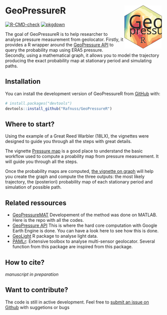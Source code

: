 
<!-- README.md is generated from README.Rmd. Please edit that file -->

# GeoPressureR <img src="man/figures/logo.svg" align="right" height="139" />

<!-- badges: start -->
[![R-CMD-check](https://github.com/Rafnuss/GeoPressureR/workflows/R-CMD-check/badge.svg)](https://github.com/Rafnuss/GeoPressureR/actions)
[![pkgdown](https://github.com/Rafnuss/GeoPressureR/actions/workflows/pkgdown.yaml/badge.svg)](https://github.com/Rafnuss/GeoPressureR/actions/workflows/pkgdown.yaml)
<!-- badges: end -->

The goal of GeoPressureR is to help researcher to analyse pressure
measurement from geolocator. Firstly, it provides a R wrapper around the
[GeoPressure API](https://github.com/Rafnuss/GeoPressureServer) to query
the probability map using ERA5 pressure. Secondly, using a mathematical
graph, it allows you to model the trajectory producing the exact
probability map at stationary period and simulating paths.

## Installation

You can install the development version of GeoPressureR from
[GitHub](https://github.com/Rafnuss/GeoPressureR) with:

``` r
# install.packages("devtools")
devtools::install_github("Rafnuss/GeoPressureR")
```

## Where to start?

Using the example of a Great Reed Warbler (18LX), the vignettes were
designed to guide you through all the steps with great details.

The vignette [Pressure map](./articles/pressure-map.html) is a good
place to understand the basic workflow used to compute a proability map
from pressure measurement. It will guide you through all the steps.

Once the probability maps are computed, [the vignette on
graph](./articles/basic-graph.html) will help you create the graph and
compute the three outputs: the most likely trajectory, the (posteriori)
probability map of each stationary period and simulation of possible
path.

## Related ressources

-   [GeoPressureMAT](https://github.com/Rafnuss/GeoPressureMAT)
    Developement of the method was done on MATLAB. Here is the repo with
    all the codes.
-   [GeoPressure API](https://github.com/Rafnuss/GeoPressureServer) This
    is where the hard core computation with Google Earth Engine is done.
    You can have a look here to see how this is done.
-   [GeoLight](https://github.com/slisovski/GeoLight/tree/Update_2.01) R
    package to analyse light data.
-   [PAMLr](https://github.com/KiranLDA/PAMLr): Extensive toolbox to
    analyse multi-sensor geolocator. Several function from this package
    are inspired from this package.

## How to cite?

*manuscript in preparation*

## Want to contribute?

The code is still in active development. Feel free to [submit an issue
on Github](https://github.com/Rafnuss/GeoPressureR/issues) with
suggetions or bugs

